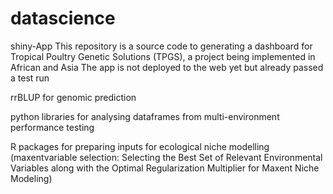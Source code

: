 # datascience

shiny-App
This repository is a source code to generating a dashboard for Tropical Poultry Genetic Solutions (TPGS), a project being implemented in African and Asia
The app is not deployed to the web yet but already passed a test run

rrBLUP for genomic prediction

python libraries for analysing dataframes from multi-environment performance testing

R packages for preparing inputs for ecological niche modelling (maxentvariable selection: Selecting the Best Set of Relevant Environmental Variables along
with the Optimal Regularization Multiplier for Maxent Niche Modeling)
